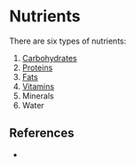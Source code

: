 # Nutrients

There are six types of nutrients:

1. [Carbohydrates](nutrition/carbohydrates)
2. [Proteins](nutrition/protien)
3. [Fats](nutrition/fat)
4. [Vitamins](nutrition/v)
5. Minerals
6. Water

## References

- 